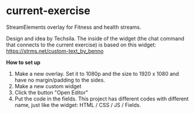 # current-exercise
StreamElements overlay for Fitness and health streams.

Design and idea by Techsila.
The inside of the widget (the chat command that connects to the current exercise) is based on this widget: https://strms.net/custom-text_by_benno

**How to set up**
1. Make a new overlay. Set it to 1080p and the size to 1920 x 1080 and have no margin/padding to the sides.
2. Make a new custom widget
3. Click the button "Open Editor"
4. Put the code in the fields. This project has different codes with different name, just like the widget: HTML / CSS / JS / Fields.
